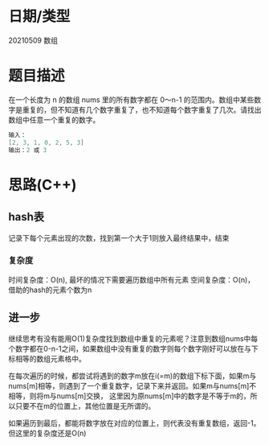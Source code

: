 # 日期/类型
20210509 数组
# 题目描述
在一个长度为 n 的数组 nums 里的所有数字都在 0～n-1 的范围内。数组中某些数字是重复的，但不知道有几个数字重复了，也不知道每个数字重复了几次。请找出数组中任意一个重复的数字。
``` cpp
输入：
[2, 3, 1, 0, 2, 5, 3]
输出：2 或 3 
```

# 思路(C++)

## hash表
记录下每个元素出现的次数，找到第一个大于1则放入最终结果中，结束
### 复杂度
时间复杂度：O(n), 最坏的情况下需要遍历数组中所有元素
空间复杂度：O(n)，借助的hash的元素个数为n

## 进一步
继续思考有没有能用O(1)复杂度找到数组中重复的元素呢？注意到数组nums中每个数字都在0-n-1之间，如果数组中没有重复的数字则每个数字刚好可以放在与下标相等的数组元素格中。

在每次遍历的时候，都尝试将遇到的数字m放在i(=m)的数组下标下面，如果m与nums[m]相等，则遇到了一个重复数字，记录下来并返回。如果m与nums[m]不相等，则将m与nums[m]交换， 这里因为原nums[m]中的数字是不等于m的，所以只要不在m的位置上，其他位置是无所谓的。

如果遍历到最后，都能将数字放在对应的位置上，则代表没有重复数组，返回-1。但这里的复杂度还是O(n)


